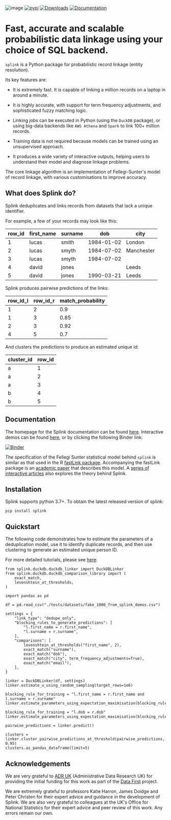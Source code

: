 ![image](https://user-images.githubusercontent.com/7570107/85285114-3969ac00-b488-11ea-88ff-5fca1b34af1f.png)
[![pypi](https://img.shields.io/github/v/release/moj-analytical-services/splink?include_prereleases)](https://pypi.org/project/splink/#history)
[![Downloads](https://pepy.tech/badge/splink/month)](https://pepy.tech/project/splink)
[![Documentation](https://img.shields.io/badge/API-documentation-blue)](https://moj-analytical-services.github.io/splink/)

# Fast, accurate and scalable probabilistic data linkage using your choice of SQL backend.

`splink` is a Python package for probabilistic record linkage (entity resolution).

Its key features are:

- It is extremely fast. It is capable of linking a million records on a laptop in around a minute.

- It is highly accurate, with support for term frequency adjustments, and sophisticated fuzzy matching logic.

- Linking jobs can be executed in Python (using the `DuckDB` package), or using big-data backends like `AWS Athena` and `Spark` to link 100+ million records.

- Training data is not required because models can be trained using an unsupervised approach.

- It produces a wide variety of interactive outputs, helping users to understand their model and diagnose linkage problems.

The core linkage algorithm is an implementation of Fellegi-Sunter's model of record linkage, with various customisations to improve accuracy.

## What does Splink do?

Splink deduplicates and links records from datasets that lack a unique identifier.

For example, a few of your records may look like this:

| row_id | first_name | surname | dob        | city       |
| ------ | ---------- | ------- | ---------- | ---------- |
| 1      | lucas      | smith   | 1984-01-02 | London     |
| 2      | lucas      | smyth   | 1984-07-02 | Manchester |
| 3      | lucas      | smyth   | 1984-07-02 |            |
| 4      | david      | jones   |            | Leeds      |
| 5      | david      | jones   | 1990-03-21 | Leeds      |

Splink produces pairwise predictions of the links:

| row_id_l | row_id_r | match_probability |
| -------- | -------- | ----------------- |
| 1        | 2        | 0.9               |
| 1        | 3        | 0.85              |
| 2        | 3        | 0.92              |
| 4        | 5        | 0.7               |

And clusters the predictions to produce an estimated unique id:

| cluster_id | row_id |
| ---------- | ------ |
| a          | 1      |
| a          | 2      |
| a          | 3      |
| b          | 4      |
| b          | 5      |

## Documentation

The homepage for the Splink documentation can be found [here](https://moj-analytical-services.github.io/splink/). Interactive demos can be found [here](https://github.com/moj-analytical-services/splink_demos/tree/splink3_demos), or by clicking the following Binder link:

[![Binder](https://mybinder.org/badge.svg)](https://mybinder.org/v2/gh/moj-analytical-services/splink_demos/splink3_demos?urlpath=lab)

The specification of the Fellegi Sunter statistical model behind `splink` is similar as that used in the R [fastLink package](https://github.com/kosukeimai/fastLink). Accompanying the fastLink package is an [academic paper](http://imai.fas.harvard.edu/research/files/linkage.pdf) that describes this model. A [series of interactive articles](https://www.robinlinacre.com/probabilistic_linkage/) also explores the theory behind Splink.

## Installation

Splink supports python 3.7+. To obtain the latest released version of splink:

```
pip install splink
```

## Quickstart

The following code demonstrates how to estimate the parameters of a deduplication model, use it to identify duplicate records, and then use clustering to generate an estimated unique person ID.

For more detailed tutorials, please see [here](https://github.com/moj-analytical-services/splink_demos/tree/splink3_demos).

```
from splink.duckdb.duckdb_linker import DuckDBLinker
from splink.duckdb.duckdb_comparison_library import (
    exact_match,
    levenshtein_at_thresholds,
)

import pandas as pd

df = pd.read_csv("./tests/datasets/fake_1000_from_splink_demos.csv")

settings = {
    "link_type": "dedupe_only",
    "blocking_rules_to_generate_predictions": [
        "l.first_name = r.first_name",
        "l.surname = r.surname",
    ],
    "comparisons": [
        levenshtein_at_thresholds("first_name", 2),
        exact_match("surname"),
        exact_match("dob"),
        exact_match("city", term_frequency_adjustments=True),
        exact_match("email"),
    ],
}

linker = DuckDBLinker(df, settings)
linker.estimate_u_using_random_sampling(target_rows=1e6)

blocking_rule_for_training = "l.first_name = r.first_name and l.surname = r.surname"
linker.estimate_parameters_using_expectation_maximisation(blocking_rule_for_training)

blocking_rule_for_training = "l.dob = r.dob"
linker.estimate_parameters_using_expectation_maximisation(blocking_rule_for_training)

pairwise_predictions = linker.predict()

clusters = linker.cluster_pairwise_predictions_at_threshold(pairwise_predictions, 0.95)
clusters.as_pandas_dataframe(limit=5)
```

## Acknowledgements

We are very grateful to [ADR UK](https://www.adruk.org/) (Administrative Data Research UK) for providing the initial funding for this work as part of the [Data First](https://www.adruk.org/our-work/browse-all-projects/data-first-harnessing-the-potential-of-linked-administrative-data-for-the-justice-system-169/) project.

We are extremely grateful to professors Katie Harron, James Doidge and Peter Christen for their expert advice and guidance in the development of Splink. We are also very grateful to colleagues at the UK's Office for National Statistics for their expert advice and peer review of this work. Any errors remain our own.
